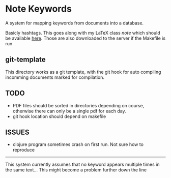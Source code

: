 # Note Keywords
A system for mapping keywords from documents into a database.

Basicly hashtags. This goes along with my LaTeX class *note* which should be
available [here](https://github.com/hugonikanor/latexclasses"). Those are also
downloaded to the server if the Makefile is run

## git-template
This directory works as a git template, with the git hook for auto compiling incomming documents marked for compilation.

## TODO
+ PDF files should be sorted in directories depending on course, otherwise there can only be a single pdf for each day.
+ git hook location should depend on makefile

## ISSUES
+ clojure program sometimes crash on first run. Not sure how to reproduce

---

This system currently assumes that no keyword appears multiple times in the same
text...
This might become a problem further down the line
